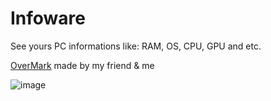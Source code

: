 # Infoware
See yours PC informations like: RAM, OS, CPU, GPU and etc.

[OverMark](https://github.com/RabbitDucker/OverMark) made by my friend & me

![image](https://user-images.githubusercontent.com/70819072/100116928-0c645f80-2e53-11eb-8ccc-76df9ebf0021.png)
